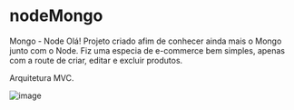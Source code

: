 # nodeMongo
Mongo - Node
Olá!
Projeto criado afim de conhecer ainda mais o Mongo junto com o Node.
Fiz uma especia de e-commerce bem simples, apenas com a route de criar, editar e excluir produtos.

Arquitetura MVC.

![image](https://github.com/feliipecardosoo/nodeMongo/assets/124006127/ad89e11b-17b8-4480-834b-20d51ce186c3)
